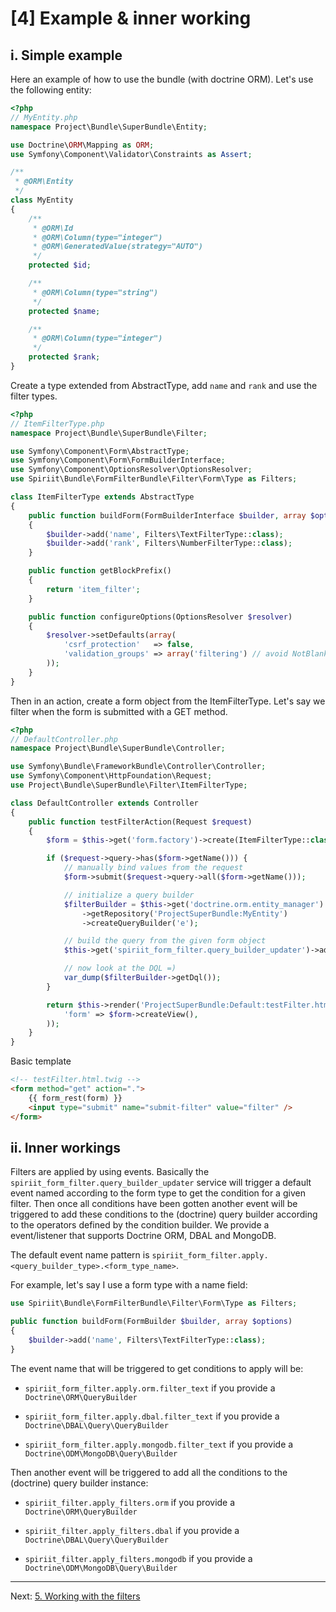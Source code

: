 [4] Example & inner working
===========================

i. Simple example
-----------------

Here an example of how to use the bundle (with doctrine ORM). Let's use the following entity:

```php
<?php
// MyEntity.php
namespace Project\Bundle\SuperBundle\Entity;

use Doctrine\ORM\Mapping as ORM;
use Symfony\Component\Validator\Constraints as Assert;

/**
 * @ORM\Entity
 */
class MyEntity
{
    /**
     * @ORM\Id
     * @ORM\Column(type="integer")
     * @ORM\GeneratedValue(strategy="AUTO")
     */
    protected $id;

    /**
     * @ORM\Column(type="string")
     */
    protected $name;

    /**
     * @ORM\Column(type="integer")
     */
    protected $rank;
}
```

Create a type extended from AbstractType, add `name` and `rank` and use the filter types.

```php
<?php
// ItemFilterType.php
namespace Project\Bundle\SuperBundle\Filter;

use Symfony\Component\Form\AbstractType;
use Symfony\Component\Form\FormBuilderInterface;
use Symfony\Component\OptionsResolver\OptionsResolver;
use Spiriit\Bundle\FormFilterBundle\Filter\Form\Type as Filters;

class ItemFilterType extends AbstractType
{
    public function buildForm(FormBuilderInterface $builder, array $options)
    {
        $builder->add('name', Filters\TextFilterType::class);
        $builder->add('rank', Filters\NumberFilterType::class);
    }

    public function getBlockPrefix()
    {
        return 'item_filter';
    }

    public function configureOptions(OptionsResolver $resolver)
    {
        $resolver->setDefaults(array(
            'csrf_protection'   => false,
            'validation_groups' => array('filtering') // avoid NotBlank() constraint-related message
        ));
    }
}
```

Then in an action, create a form object from the ItemFilterType. Let's say we filter when the form is submitted with a GET method.

```php
<?php
// DefaultController.php
namespace Project\Bundle\SuperBundle\Controller;

use Symfony\Bundle\FrameworkBundle\Controller\Controller;
use Symfony\Component\HttpFoundation\Request;
use Project\Bundle\SuperBundle\Filter\ItemFilterType;

class DefaultController extends Controller
{
    public function testFilterAction(Request $request)
    {
        $form = $this->get('form.factory')->create(ItemFilterType::class);

        if ($request->query->has($form->getName())) {
            // manually bind values from the request
            $form->submit($request->query->all($form->getName()));

            // initialize a query builder
            $filterBuilder = $this->get('doctrine.orm.entity_manager')
                ->getRepository('ProjectSuperBundle:MyEntity')
                ->createQueryBuilder('e');

            // build the query from the given form object
            $this->get('spiriit_form_filter.query_builder_updater')->addFilterConditions($form, $filterBuilder);

            // now look at the DQL =)
            var_dump($filterBuilder->getDql());
        }

        return $this->render('ProjectSuperBundle:Default:testFilter.html.twig', array(
            'form' => $form->createView(),
        ));
    }
}
```

Basic template

```html
<!-- testFilter.html.twig -->
<form method="get" action=".">
    {{ form_rest(form) }}
    <input type="submit" name="submit-filter" value="filter" />
</form>
```

ii. Inner workings
------------------

Filters are applied by using events. Basically the `spiriit_form_filter.query_builder_updater` service will trigger a default event named according to the form type to get the condition for a given filter.
Then once all conditions have been gotten another event will be triggered to add these conditions to the (doctrine) query builder according to the operators defined by the condition builder.
We provide a event/listener that supports Doctrine ORM, DBAL and MongoDB.

The default event name pattern is `spiriit_form_filter.apply.<query_builder_type>.<form_type_name>`.

For example, let's say I use a form type with a name field:

```php
use Spiriit\Bundle\FormFilterBundle\Filter\Form\Type as Filters;

public function buildForm(FormBuilder $builder, array $options)
{
    $builder->add('name', Filters\TextFilterType::class);
}
```

The event name that will be triggered to get conditions to apply will be:

* `spiriit_form_filter.apply.orm.filter_text` if you provide a `Doctrine\ORM\QueryBuilder`

* `spiriit_form_filter.apply.dbal.filter_text` if you provide a `Doctrine\DBAL\Query\QueryBuilder`

* `spiriit_form_filter.apply.mongodb.filter_text` if you provide a `Doctrine\ODM\MongoDB\Query\Builder`

Then another event will be triggered to add all the conditions to the (doctrine) query builder instance:

* `spiriit_filter.apply_filters.orm` if you provide a `Doctrine\ORM\QueryBuilder`

* `spiriit_filter.apply_filters.dbal` if you provide a `Doctrine\DBAL\Query\QueryBuilder`

* `spiriit_filter.apply_filters.mongodb` if you provide a `Doctrine\ODM\MongoDB\Query\Builder`

***

Next: [5. Working with the filters](working-with-the-bundle.md)
